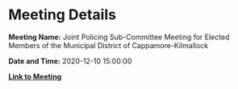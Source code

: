 # Meeting Details

**Meeting Name:** Joint Policing Sub-Committee Meeting for Elected Members of the Municipal District of Cappamore-Kilmallock

**Date and Time:** 2020-12-10 15:00:00

**[Link to Meeting](https://www.limerick.ie/council/whats-on/joint-policing-sub-committee-meeting-elected-members-municipal-district-cappamore)**
